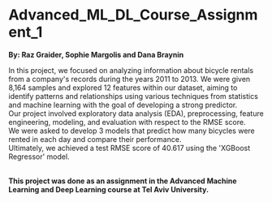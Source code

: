 # Advanced_ML_DL_Course_Assignment_1
**By: Raz Graider, Sophie Margolis and Dana Braynin**

In this project, we focused on analyzing information about bicycle rentals from a company's records during the years 2011 to 2013.
We were given 8,164 samples and explored 12 features within our dataset, aiming to identify patterns and relationships using various techniques from statistics and machine learning with the goal of developing a strong predictor. <br>
Our project involved exploratory data analysis (EDA), preprocessing, feature engineering, modeling, and evaluation with respect to the RMSE score.<br>
We were asked to develop 3 models that predict how many bicycles were rented in each day and compare their performance. <br>
Ultimately, we achieved a test RMSE score of 40.617 using the 'XGBoost Regressor' model.<br><br>

**This project was done as an assignment in the Advanced Machine Learning and Deep Learning course at Tel Aviv University.**

